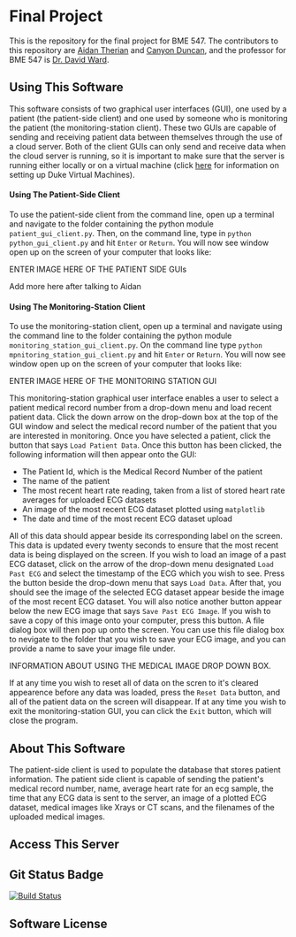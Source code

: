 # Final Project
This is the repository for the final project for BME 547. The contributors to this repository are [Aidan Therian](https://github.com/aidan-therien) and [Canyon Duncan](https://github.com/cduncan9), and the professor for BME 547 is [Dr. David Ward](https://github.com/dward2?tab=followers). 
## Using This Software
This software consists of two graphical user interfaces (GUI), one used by a patient (the patient-side client) and one used by someone who is monitoring the patient (the monitoring-station client). These two GUIs are capable of sending and receiving patient data between themselves through the use of a cloud server. 
Both of the client GUIs can only send and receive data when the cloud server is running, so it is important to make sure that the server is running either locally or on a virtual machine (click [here](https://github.com/dward2/BME547/blob/master/Resources/virtual_machines.md) for information on setting up Duke Virtual Machines).

#### Using The Patient-Side Client
To use the patient-side client from the command line, open up a terminal and navigate to the folder containing the python module `patient_gui_client.py`.
Then, on the command line, type in `python python_gui_client.py` and hit `Enter` or `Return`.
You will now see window open up on the screen of your computer that looks like:

ENTER IMAGE HERE OF THE PATIENT SIDE GUIs

Add more here after talking to Aidan

#### Using The Monitoring-Station Client
To use the monitoring-station client, open up a terminal and navigate using the command line to the folder containing the python module `monitoring_station_gui_client.py`.
On the command line type `python mpnitoring_station_gui_client.py` and hit `Enter` or `Return`.
You will now see window open up on the screen of your computer that looks like:

ENTER IMAGE HERE OF THE MONITORING STATION GUI

This monitoring-station graphical user interface enables a user to select a patient medical record number from a drop-down menu and load recent patient data.
Click the down arrow on the drop-down box at the top of the GUI window and select the medical record number of the patient that you are interested in monitoring.
Once you have selected a patient, click the button that says `Load Patient Data`. Once this button has been clicked, the following information will then appear onto the GUI:
* The Patient Id, which is the Medical Record Number of the patient
* The name of the patient
* The most recent heart rate reading, taken from a list of stored heart rate averages for uploaded ECG datasets
* An image of the most recent ECG dataset plotted using `matplotlib`
* The date and time of the most recent ECG dataset upload

All of this data should appear beside its corresponding label on the screen. This data is updated every twenty seconds to ensure that the most recent data is being displayed on the screen.
If you wish to load an image of a past ECG dataset, click on the arrow of the drop-down menu designated `Load Past ECG` and select the timestamp of the ECG which you wish to see.
Press the button beside the drop-down menu that says `Load Data`. After that, you should see the image of the selected ECG dataset appear beside the image of the most recent ECG dataset.
You will also notice another button appear below the new ECG image that says `Save Past ECG Image`. 
If you wish to save a copy of this image onto your computer, press this button. A file dialog box will then pop up onto the screen.
You can use this file dialog box to nevigate to the folder that you wish to save your ECG image, and you can provide a name to save your image file under.

INFORMATION ABOUT USING THE MEDICAL IMAGE DROP DOWN BOX.

If at any time you wish to reset all of data on the scren to it's cleared appearence before any data was loaded, press the `Reset Data` button, and all of the patient data on the screen will disappear.
If at any time you wish to exit the monitoring-station GUI, you can click the `Exit` button, which will close the program.

## About This Software
The patient-side client is used to populate the database that stores patient information. The patient side client is capable of sending the patient's medical record number, name, average heart rate for an ecg sample, the time that any ECG data is sent to the server, an image of a plotted ECG dataset, medical images like Xrays or CT scans, and the filenames of the uploaded medical images.
 
## Access This Server

## Git Status Badge
[![Build Status](https://travis-ci.com/BME547-Summer2020/final-project-duncan-therien.svg?token=RLd1CpbXx8eP2MxfSyyp&branch=master)](https://travis-ci.com/BME547-Summer2020/final-project-duncan-therien)

## Software License 
